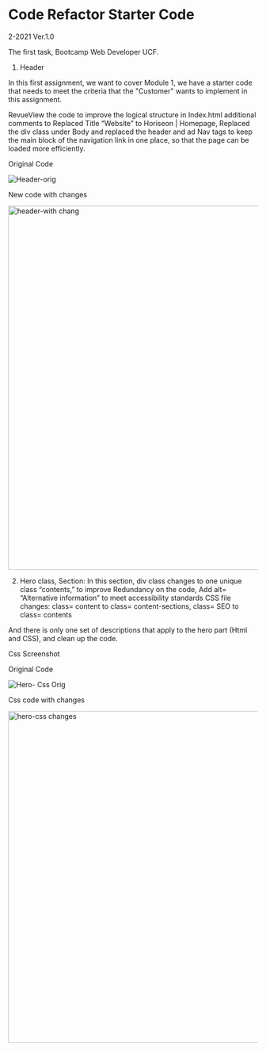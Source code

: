# Code Refactor Starter Code
2-2021 Ver.1.0

The first task, Bootcamp Web Developer UCF.

1. Header

In this first assignment, we want to cover Module 1, we have a starter code that needs to meet the criteria that the "Customer" wants to implement in this assignment.
 
RevueView the code to improve the logical structure in Index.html
additional comments to Replaced Title “Website” to Horiseon | Homepage,
Replaced the div class under Body and replaced the header and ad Nav tags to keep the main block of the navigation link in one place, so that the page can be loaded more efficiently.  
 
 Original Code
 
![Header-orig](https://user-images.githubusercontent.com/91921941/138597986-4ef69068-a5dc-4cf2-aea0-f733f030b919.png)

New code with changes

<img width="735" alt="header-with chang" src="https://user-images.githubusercontent.com/91921941/138598899-ecb2bf7b-1d05-4c7b-924e-b7a56c60892e.png">

 
2. Hero class, Section: In this section, div class changes to one unique class “contents,” to improve Redundancy on the code, Add alt= “Alternative information” to meet accessibility standards CSS file changes:
	class= content  to class= content-sections, class= SEO to class= contents

And there is only one set of descriptions that apply to the hero part (Html and CSS), and clean up the code.

Css Screenshot

Original Code

![Hero- Css Orig](https://user-images.githubusercontent.com/91921941/138599149-0c98ea35-4fa6-4f4c-8c7c-9d523007947a.png)

Css code with changes

<img width="670" alt="hero-css changes" src="https://user-images.githubusercontent.com/91921941/138599297-25478fec-26e9-4afd-a78e-ea844b64b02e.png">

